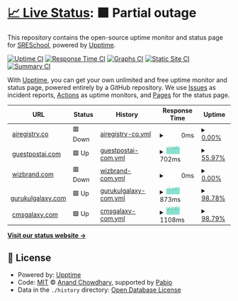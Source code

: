 # [📈 Live Status](https://SRESchool.github.io/All-Wizbrand-Websites-Uptime-Monitor): <!--live status--> **🟧 Partial outage**

This repository contains the open-source uptime monitor and status page for [SRESchool](https://SRESchool.github.io/All-Wizbrand-Websites-Uptime-Monitor), powered by [Upptime](https://github.com/upptime/upptime).

[![Uptime CI](https://github.com/SRESchool/All-Wizbrand-Websites-Uptime-Monitor/workflows/Uptime%20CI/badge.svg)](https://github.com/SRESchool/All-Wizbrand-Websites-Uptime-Monitor/actions?query=workflow%3A%22Uptime+CI%22)
[![Response Time CI](https://github.com/SRESchool/All-Wizbrand-Websites-Uptime-Monitor/workflows/Response%20Time%20CI/badge.svg)](https://github.com/SRESchool/All-Wizbrand-Websites-Uptime-Monitor/actions?query=workflow%3A%22Response+Time+CI%22)
[![Graphs CI](https://github.com/SRESchool/All-Wizbrand-Websites-Uptime-Monitor/workflows/Graphs%20CI/badge.svg)](https://github.com/SRESchool/All-Wizbrand-Websites-Uptime-Monitor/actions?query=workflow%3A%22Graphs+CI%22)
[![Static Site CI](https://github.com/SRESchool/All-Wizbrand-Websites-Uptime-Monitor/workflows/Static%20Site%20CI/badge.svg)](https://github.com/SRESchool/All-Wizbrand-Websites-Uptime-Monitor/actions?query=workflow%3A%22Static+Site+CI%22)
[![Summary CI](https://github.com/SRESchool/All-Wizbrand-Websites-Uptime-Monitor/workflows/Summary%20CI/badge.svg)](https://github.com/SRESchool/All-Wizbrand-Websites-Uptime-Monitor/actions?query=workflow%3A%22Summary+CI%22)

With [Upptime](https://upptime.js.org), you can get your own unlimited and free uptime monitor and status page, powered entirely by a GitHub repository. We use [Issues](https://github.com/SRESchool/All-Wizbrand-Websites-Uptime-Monitor/issues) as incident reports, [Actions](https://github.com/SRESchool/All-Wizbrand-Websites-Uptime-Monitor/actions) as uptime monitors, and [Pages](https://SRESchool.github.io/All-Wizbrand-Websites-Uptime-Monitor) for the status page.

<!--start: status pages-->
<!-- This summary is generated by Upptime (https://github.com/upptime/upptime) -->
<!-- Do not edit this manually, your changes will be overwritten -->
<!-- prettier-ignore -->
| URL | Status | History | Response Time | Uptime |
| --- | ------ | ------- | ------------- | ------ |
| <img alt="" src="https://icons.duckduckgo.com/ip3/airegistry.co.ico" height="13"> [airegistry.co](https://airegistry.co) | 🟥 Down | [airegistry-co.yml](https://github.com/SRESchool/All-Wizbrand-Websites-Uptime-Monitor/commits/HEAD/history/airegistry-co.yml) | <details><summary><img alt="Response time graph" src="./graphs/airegistry-co/response-time-week.png" height="20"> 0ms</summary><br><a href="https://SRESchool.github.io/All-Wizbrand-Websites-Uptime-Monitor/history/airegistry-co"><img alt="Response time 243" src="https://img.shields.io/endpoint?url=https%3A%2F%2Fraw.githubusercontent.com%2FSRESchool%2FAll-Wizbrand-Websites-Uptime-Monitor%2FHEAD%2Fapi%2Fairegistry-co%2Fresponse-time.json"></a><br><a href="https://SRESchool.github.io/All-Wizbrand-Websites-Uptime-Monitor/history/airegistry-co"><img alt="24-hour response time 0" src="https://img.shields.io/endpoint?url=https%3A%2F%2Fraw.githubusercontent.com%2FSRESchool%2FAll-Wizbrand-Websites-Uptime-Monitor%2FHEAD%2Fapi%2Fairegistry-co%2Fresponse-time-day.json"></a><br><a href="https://SRESchool.github.io/All-Wizbrand-Websites-Uptime-Monitor/history/airegistry-co"><img alt="7-day response time 0" src="https://img.shields.io/endpoint?url=https%3A%2F%2Fraw.githubusercontent.com%2FSRESchool%2FAll-Wizbrand-Websites-Uptime-Monitor%2FHEAD%2Fapi%2Fairegistry-co%2Fresponse-time-week.json"></a><br><a href="https://SRESchool.github.io/All-Wizbrand-Websites-Uptime-Monitor/history/airegistry-co"><img alt="30-day response time 0" src="https://img.shields.io/endpoint?url=https%3A%2F%2Fraw.githubusercontent.com%2FSRESchool%2FAll-Wizbrand-Websites-Uptime-Monitor%2FHEAD%2Fapi%2Fairegistry-co%2Fresponse-time-month.json"></a><br><a href="https://SRESchool.github.io/All-Wizbrand-Websites-Uptime-Monitor/history/airegistry-co"><img alt="1-year response time 243" src="https://img.shields.io/endpoint?url=https%3A%2F%2Fraw.githubusercontent.com%2FSRESchool%2FAll-Wizbrand-Websites-Uptime-Monitor%2FHEAD%2Fapi%2Fairegistry-co%2Fresponse-time-year.json"></a></details> | <details><summary><a href="https://SRESchool.github.io/All-Wizbrand-Websites-Uptime-Monitor/history/airegistry-co">0.00%</a></summary><a href="https://SRESchool.github.io/All-Wizbrand-Websites-Uptime-Monitor/history/airegistry-co"><img alt="All-time uptime 3.87%" src="https://img.shields.io/endpoint?url=https%3A%2F%2Fraw.githubusercontent.com%2FSRESchool%2FAll-Wizbrand-Websites-Uptime-Monitor%2FHEAD%2Fapi%2Fairegistry-co%2Fuptime.json"></a><br><a href="https://SRESchool.github.io/All-Wizbrand-Websites-Uptime-Monitor/history/airegistry-co"><img alt="24-hour uptime 0.00%" src="https://img.shields.io/endpoint?url=https%3A%2F%2Fraw.githubusercontent.com%2FSRESchool%2FAll-Wizbrand-Websites-Uptime-Monitor%2FHEAD%2Fapi%2Fairegistry-co%2Fuptime-day.json"></a><br><a href="https://SRESchool.github.io/All-Wizbrand-Websites-Uptime-Monitor/history/airegistry-co"><img alt="7-day uptime 0.00%" src="https://img.shields.io/endpoint?url=https%3A%2F%2Fraw.githubusercontent.com%2FSRESchool%2FAll-Wizbrand-Websites-Uptime-Monitor%2FHEAD%2Fapi%2Fairegistry-co%2Fuptime-week.json"></a><br><a href="https://SRESchool.github.io/All-Wizbrand-Websites-Uptime-Monitor/history/airegistry-co"><img alt="30-day uptime 1.38%" src="https://img.shields.io/endpoint?url=https%3A%2F%2Fraw.githubusercontent.com%2FSRESchool%2FAll-Wizbrand-Websites-Uptime-Monitor%2FHEAD%2Fapi%2Fairegistry-co%2Fuptime-month.json"></a><br><a href="https://SRESchool.github.io/All-Wizbrand-Websites-Uptime-Monitor/history/airegistry-co"><img alt="1-year uptime 3.87%" src="https://img.shields.io/endpoint?url=https%3A%2F%2Fraw.githubusercontent.com%2FSRESchool%2FAll-Wizbrand-Websites-Uptime-Monitor%2FHEAD%2Fapi%2Fairegistry-co%2Fuptime-year.json"></a></details>
| <img alt="" src="https://icons.duckduckgo.com/ip3/guestpostai.com.ico" height="13"> [guestpostai.com](https://guestpostai.com) | 🟩 Up | [guestpostai-com.yml](https://github.com/SRESchool/All-Wizbrand-Websites-Uptime-Monitor/commits/HEAD/history/guestpostai-com.yml) | <details><summary><img alt="Response time graph" src="./graphs/guestpostai-com/response-time-week.png" height="20"> 702ms</summary><br><a href="https://SRESchool.github.io/All-Wizbrand-Websites-Uptime-Monitor/history/guestpostai-com"><img alt="Response time 703" src="https://img.shields.io/endpoint?url=https%3A%2F%2Fraw.githubusercontent.com%2FSRESchool%2FAll-Wizbrand-Websites-Uptime-Monitor%2FHEAD%2Fapi%2Fguestpostai-com%2Fresponse-time.json"></a><br><a href="https://SRESchool.github.io/All-Wizbrand-Websites-Uptime-Monitor/history/guestpostai-com"><img alt="24-hour response time 700" src="https://img.shields.io/endpoint?url=https%3A%2F%2Fraw.githubusercontent.com%2FSRESchool%2FAll-Wizbrand-Websites-Uptime-Monitor%2FHEAD%2Fapi%2Fguestpostai-com%2Fresponse-time-day.json"></a><br><a href="https://SRESchool.github.io/All-Wizbrand-Websites-Uptime-Monitor/history/guestpostai-com"><img alt="7-day response time 702" src="https://img.shields.io/endpoint?url=https%3A%2F%2Fraw.githubusercontent.com%2FSRESchool%2FAll-Wizbrand-Websites-Uptime-Monitor%2FHEAD%2Fapi%2Fguestpostai-com%2Fresponse-time-week.json"></a><br><a href="https://SRESchool.github.io/All-Wizbrand-Websites-Uptime-Monitor/history/guestpostai-com"><img alt="30-day response time 709" src="https://img.shields.io/endpoint?url=https%3A%2F%2Fraw.githubusercontent.com%2FSRESchool%2FAll-Wizbrand-Websites-Uptime-Monitor%2FHEAD%2Fapi%2Fguestpostai-com%2Fresponse-time-month.json"></a><br><a href="https://SRESchool.github.io/All-Wizbrand-Websites-Uptime-Monitor/history/guestpostai-com"><img alt="1-year response time 703" src="https://img.shields.io/endpoint?url=https%3A%2F%2Fraw.githubusercontent.com%2FSRESchool%2FAll-Wizbrand-Websites-Uptime-Monitor%2FHEAD%2Fapi%2Fguestpostai-com%2Fresponse-time-year.json"></a></details> | <details><summary><a href="https://SRESchool.github.io/All-Wizbrand-Websites-Uptime-Monitor/history/guestpostai-com">55.97%</a></summary><a href="https://SRESchool.github.io/All-Wizbrand-Websites-Uptime-Monitor/history/guestpostai-com"><img alt="All-time uptime 60.40%" src="https://img.shields.io/endpoint?url=https%3A%2F%2Fraw.githubusercontent.com%2FSRESchool%2FAll-Wizbrand-Websites-Uptime-Monitor%2FHEAD%2Fapi%2Fguestpostai-com%2Fuptime.json"></a><br><a href="https://SRESchool.github.io/All-Wizbrand-Websites-Uptime-Monitor/history/guestpostai-com"><img alt="24-hour uptime 100.00%" src="https://img.shields.io/endpoint?url=https%3A%2F%2Fraw.githubusercontent.com%2FSRESchool%2FAll-Wizbrand-Websites-Uptime-Monitor%2FHEAD%2Fapi%2Fguestpostai-com%2Fuptime-day.json"></a><br><a href="https://SRESchool.github.io/All-Wizbrand-Websites-Uptime-Monitor/history/guestpostai-com"><img alt="7-day uptime 55.97%" src="https://img.shields.io/endpoint?url=https%3A%2F%2Fraw.githubusercontent.com%2FSRESchool%2FAll-Wizbrand-Websites-Uptime-Monitor%2FHEAD%2Fapi%2Fguestpostai-com%2Fuptime-week.json"></a><br><a href="https://SRESchool.github.io/All-Wizbrand-Websites-Uptime-Monitor/history/guestpostai-com"><img alt="30-day uptime 38.94%" src="https://img.shields.io/endpoint?url=https%3A%2F%2Fraw.githubusercontent.com%2FSRESchool%2FAll-Wizbrand-Websites-Uptime-Monitor%2FHEAD%2Fapi%2Fguestpostai-com%2Fuptime-month.json"></a><br><a href="https://SRESchool.github.io/All-Wizbrand-Websites-Uptime-Monitor/history/guestpostai-com"><img alt="1-year uptime 60.40%" src="https://img.shields.io/endpoint?url=https%3A%2F%2Fraw.githubusercontent.com%2FSRESchool%2FAll-Wizbrand-Websites-Uptime-Monitor%2FHEAD%2Fapi%2Fguestpostai-com%2Fuptime-year.json"></a></details>
| <img alt="" src="https://icons.duckduckgo.com/ip3/wizbrand.com.ico" height="13"> [wizbrand.com](https://wizbrand.com) | 🟥 Down | [wizbrand-com.yml](https://github.com/SRESchool/All-Wizbrand-Websites-Uptime-Monitor/commits/HEAD/history/wizbrand-com.yml) | <details><summary><img alt="Response time graph" src="./graphs/wizbrand-com/response-time-week.png" height="20"> 0ms</summary><br><a href="https://SRESchool.github.io/All-Wizbrand-Websites-Uptime-Monitor/history/wizbrand-com"><img alt="Response time 0" src="https://img.shields.io/endpoint?url=https%3A%2F%2Fraw.githubusercontent.com%2FSRESchool%2FAll-Wizbrand-Websites-Uptime-Monitor%2FHEAD%2Fapi%2Fwizbrand-com%2Fresponse-time.json"></a><br><a href="https://SRESchool.github.io/All-Wizbrand-Websites-Uptime-Monitor/history/wizbrand-com"><img alt="24-hour response time 0" src="https://img.shields.io/endpoint?url=https%3A%2F%2Fraw.githubusercontent.com%2FSRESchool%2FAll-Wizbrand-Websites-Uptime-Monitor%2FHEAD%2Fapi%2Fwizbrand-com%2Fresponse-time-day.json"></a><br><a href="https://SRESchool.github.io/All-Wizbrand-Websites-Uptime-Monitor/history/wizbrand-com"><img alt="7-day response time 0" src="https://img.shields.io/endpoint?url=https%3A%2F%2Fraw.githubusercontent.com%2FSRESchool%2FAll-Wizbrand-Websites-Uptime-Monitor%2FHEAD%2Fapi%2Fwizbrand-com%2Fresponse-time-week.json"></a><br><a href="https://SRESchool.github.io/All-Wizbrand-Websites-Uptime-Monitor/history/wizbrand-com"><img alt="30-day response time 0" src="https://img.shields.io/endpoint?url=https%3A%2F%2Fraw.githubusercontent.com%2FSRESchool%2FAll-Wizbrand-Websites-Uptime-Monitor%2FHEAD%2Fapi%2Fwizbrand-com%2Fresponse-time-month.json"></a><br><a href="https://SRESchool.github.io/All-Wizbrand-Websites-Uptime-Monitor/history/wizbrand-com"><img alt="1-year response time 0" src="https://img.shields.io/endpoint?url=https%3A%2F%2Fraw.githubusercontent.com%2FSRESchool%2FAll-Wizbrand-Websites-Uptime-Monitor%2FHEAD%2Fapi%2Fwizbrand-com%2Fresponse-time-year.json"></a></details> | <details><summary><a href="https://SRESchool.github.io/All-Wizbrand-Websites-Uptime-Monitor/history/wizbrand-com">0.00%</a></summary><a href="https://SRESchool.github.io/All-Wizbrand-Websites-Uptime-Monitor/history/wizbrand-com"><img alt="All-time uptime 0.00%" src="https://img.shields.io/endpoint?url=https%3A%2F%2Fraw.githubusercontent.com%2FSRESchool%2FAll-Wizbrand-Websites-Uptime-Monitor%2FHEAD%2Fapi%2Fwizbrand-com%2Fuptime.json"></a><br><a href="https://SRESchool.github.io/All-Wizbrand-Websites-Uptime-Monitor/history/wizbrand-com"><img alt="24-hour uptime 0.00%" src="https://img.shields.io/endpoint?url=https%3A%2F%2Fraw.githubusercontent.com%2FSRESchool%2FAll-Wizbrand-Websites-Uptime-Monitor%2FHEAD%2Fapi%2Fwizbrand-com%2Fuptime-day.json"></a><br><a href="https://SRESchool.github.io/All-Wizbrand-Websites-Uptime-Monitor/history/wizbrand-com"><img alt="7-day uptime 0.00%" src="https://img.shields.io/endpoint?url=https%3A%2F%2Fraw.githubusercontent.com%2FSRESchool%2FAll-Wizbrand-Websites-Uptime-Monitor%2FHEAD%2Fapi%2Fwizbrand-com%2Fuptime-week.json"></a><br><a href="https://SRESchool.github.io/All-Wizbrand-Websites-Uptime-Monitor/history/wizbrand-com"><img alt="30-day uptime 1.38%" src="https://img.shields.io/endpoint?url=https%3A%2F%2Fraw.githubusercontent.com%2FSRESchool%2FAll-Wizbrand-Websites-Uptime-Monitor%2FHEAD%2Fapi%2Fwizbrand-com%2Fuptime-month.json"></a><br><a href="https://SRESchool.github.io/All-Wizbrand-Websites-Uptime-Monitor/history/wizbrand-com"><img alt="1-year uptime 0.00%" src="https://img.shields.io/endpoint?url=https%3A%2F%2Fraw.githubusercontent.com%2FSRESchool%2FAll-Wizbrand-Websites-Uptime-Monitor%2FHEAD%2Fapi%2Fwizbrand-com%2Fuptime-year.json"></a></details>
| <img alt="" src="https://icons.duckduckgo.com/ip3/gurukulgalaxy.com.ico" height="13"> [gurukulgalaxy.com](https://gurukulgalaxy.com) | 🟩 Up | [gurukulgalaxy-com.yml](https://github.com/SRESchool/All-Wizbrand-Websites-Uptime-Monitor/commits/HEAD/history/gurukulgalaxy-com.yml) | <details><summary><img alt="Response time graph" src="./graphs/gurukulgalaxy-com/response-time-week.png" height="20"> 873ms</summary><br><a href="https://SRESchool.github.io/All-Wizbrand-Websites-Uptime-Monitor/history/gurukulgalaxy-com"><img alt="Response time 1053" src="https://img.shields.io/endpoint?url=https%3A%2F%2Fraw.githubusercontent.com%2FSRESchool%2FAll-Wizbrand-Websites-Uptime-Monitor%2FHEAD%2Fapi%2Fgurukulgalaxy-com%2Fresponse-time.json"></a><br><a href="https://SRESchool.github.io/All-Wizbrand-Websites-Uptime-Monitor/history/gurukulgalaxy-com"><img alt="24-hour response time 895" src="https://img.shields.io/endpoint?url=https%3A%2F%2Fraw.githubusercontent.com%2FSRESchool%2FAll-Wizbrand-Websites-Uptime-Monitor%2FHEAD%2Fapi%2Fgurukulgalaxy-com%2Fresponse-time-day.json"></a><br><a href="https://SRESchool.github.io/All-Wizbrand-Websites-Uptime-Monitor/history/gurukulgalaxy-com"><img alt="7-day response time 873" src="https://img.shields.io/endpoint?url=https%3A%2F%2Fraw.githubusercontent.com%2FSRESchool%2FAll-Wizbrand-Websites-Uptime-Monitor%2FHEAD%2Fapi%2Fgurukulgalaxy-com%2Fresponse-time-week.json"></a><br><a href="https://SRESchool.github.io/All-Wizbrand-Websites-Uptime-Monitor/history/gurukulgalaxy-com"><img alt="30-day response time 876" src="https://img.shields.io/endpoint?url=https%3A%2F%2Fraw.githubusercontent.com%2FSRESchool%2FAll-Wizbrand-Websites-Uptime-Monitor%2FHEAD%2Fapi%2Fgurukulgalaxy-com%2Fresponse-time-month.json"></a><br><a href="https://SRESchool.github.io/All-Wizbrand-Websites-Uptime-Monitor/history/gurukulgalaxy-com"><img alt="1-year response time 1053" src="https://img.shields.io/endpoint?url=https%3A%2F%2Fraw.githubusercontent.com%2FSRESchool%2FAll-Wizbrand-Websites-Uptime-Monitor%2FHEAD%2Fapi%2Fgurukulgalaxy-com%2Fresponse-time-year.json"></a></details> | <details><summary><a href="https://SRESchool.github.io/All-Wizbrand-Websites-Uptime-Monitor/history/gurukulgalaxy-com">98.78%</a></summary><a href="https://SRESchool.github.io/All-Wizbrand-Websites-Uptime-Monitor/history/gurukulgalaxy-com"><img alt="All-time uptime 89.22%" src="https://img.shields.io/endpoint?url=https%3A%2F%2Fraw.githubusercontent.com%2FSRESchool%2FAll-Wizbrand-Websites-Uptime-Monitor%2FHEAD%2Fapi%2Fgurukulgalaxy-com%2Fuptime.json"></a><br><a href="https://SRESchool.github.io/All-Wizbrand-Websites-Uptime-Monitor/history/gurukulgalaxy-com"><img alt="24-hour uptime 100.00%" src="https://img.shields.io/endpoint?url=https%3A%2F%2Fraw.githubusercontent.com%2FSRESchool%2FAll-Wizbrand-Websites-Uptime-Monitor%2FHEAD%2Fapi%2Fgurukulgalaxy-com%2Fuptime-day.json"></a><br><a href="https://SRESchool.github.io/All-Wizbrand-Websites-Uptime-Monitor/history/gurukulgalaxy-com"><img alt="7-day uptime 98.78%" src="https://img.shields.io/endpoint?url=https%3A%2F%2Fraw.githubusercontent.com%2FSRESchool%2FAll-Wizbrand-Websites-Uptime-Monitor%2FHEAD%2Fapi%2Fgurukulgalaxy-com%2Fuptime-week.json"></a><br><a href="https://SRESchool.github.io/All-Wizbrand-Websites-Uptime-Monitor/history/gurukulgalaxy-com"><img alt="30-day uptime 99.58%" src="https://img.shields.io/endpoint?url=https%3A%2F%2Fraw.githubusercontent.com%2FSRESchool%2FAll-Wizbrand-Websites-Uptime-Monitor%2FHEAD%2Fapi%2Fgurukulgalaxy-com%2Fuptime-month.json"></a><br><a href="https://SRESchool.github.io/All-Wizbrand-Websites-Uptime-Monitor/history/gurukulgalaxy-com"><img alt="1-year uptime 89.22%" src="https://img.shields.io/endpoint?url=https%3A%2F%2Fraw.githubusercontent.com%2FSRESchool%2FAll-Wizbrand-Websites-Uptime-Monitor%2FHEAD%2Fapi%2Fgurukulgalaxy-com%2Fuptime-year.json"></a></details>
| <img alt="" src="https://icons.duckduckgo.com/ip3/cmsgalaxy.com.ico" height="13"> [cmsgalaxy.com](https://cmsgalaxy.com) | 🟩 Up | [cmsgalaxy-com.yml](https://github.com/SRESchool/All-Wizbrand-Websites-Uptime-Monitor/commits/HEAD/history/cmsgalaxy-com.yml) | <details><summary><img alt="Response time graph" src="./graphs/cmsgalaxy-com/response-time-week.png" height="20"> 1108ms</summary><br><a href="https://SRESchool.github.io/All-Wizbrand-Websites-Uptime-Monitor/history/cmsgalaxy-com"><img alt="Response time 1157" src="https://img.shields.io/endpoint?url=https%3A%2F%2Fraw.githubusercontent.com%2FSRESchool%2FAll-Wizbrand-Websites-Uptime-Monitor%2FHEAD%2Fapi%2Fcmsgalaxy-com%2Fresponse-time.json"></a><br><a href="https://SRESchool.github.io/All-Wizbrand-Websites-Uptime-Monitor/history/cmsgalaxy-com"><img alt="24-hour response time 1116" src="https://img.shields.io/endpoint?url=https%3A%2F%2Fraw.githubusercontent.com%2FSRESchool%2FAll-Wizbrand-Websites-Uptime-Monitor%2FHEAD%2Fapi%2Fcmsgalaxy-com%2Fresponse-time-day.json"></a><br><a href="https://SRESchool.github.io/All-Wizbrand-Websites-Uptime-Monitor/history/cmsgalaxy-com"><img alt="7-day response time 1108" src="https://img.shields.io/endpoint?url=https%3A%2F%2Fraw.githubusercontent.com%2FSRESchool%2FAll-Wizbrand-Websites-Uptime-Monitor%2FHEAD%2Fapi%2Fcmsgalaxy-com%2Fresponse-time-week.json"></a><br><a href="https://SRESchool.github.io/All-Wizbrand-Websites-Uptime-Monitor/history/cmsgalaxy-com"><img alt="30-day response time 1135" src="https://img.shields.io/endpoint?url=https%3A%2F%2Fraw.githubusercontent.com%2FSRESchool%2FAll-Wizbrand-Websites-Uptime-Monitor%2FHEAD%2Fapi%2Fcmsgalaxy-com%2Fresponse-time-month.json"></a><br><a href="https://SRESchool.github.io/All-Wizbrand-Websites-Uptime-Monitor/history/cmsgalaxy-com"><img alt="1-year response time 1157" src="https://img.shields.io/endpoint?url=https%3A%2F%2Fraw.githubusercontent.com%2FSRESchool%2FAll-Wizbrand-Websites-Uptime-Monitor%2FHEAD%2Fapi%2Fcmsgalaxy-com%2Fresponse-time-year.json"></a></details> | <details><summary><a href="https://SRESchool.github.io/All-Wizbrand-Websites-Uptime-Monitor/history/cmsgalaxy-com">98.79%</a></summary><a href="https://SRESchool.github.io/All-Wizbrand-Websites-Uptime-Monitor/history/cmsgalaxy-com"><img alt="All-time uptime 86.95%" src="https://img.shields.io/endpoint?url=https%3A%2F%2Fraw.githubusercontent.com%2FSRESchool%2FAll-Wizbrand-Websites-Uptime-Monitor%2FHEAD%2Fapi%2Fcmsgalaxy-com%2Fuptime.json"></a><br><a href="https://SRESchool.github.io/All-Wizbrand-Websites-Uptime-Monitor/history/cmsgalaxy-com"><img alt="24-hour uptime 100.00%" src="https://img.shields.io/endpoint?url=https%3A%2F%2Fraw.githubusercontent.com%2FSRESchool%2FAll-Wizbrand-Websites-Uptime-Monitor%2FHEAD%2Fapi%2Fcmsgalaxy-com%2Fuptime-day.json"></a><br><a href="https://SRESchool.github.io/All-Wizbrand-Websites-Uptime-Monitor/history/cmsgalaxy-com"><img alt="7-day uptime 98.79%" src="https://img.shields.io/endpoint?url=https%3A%2F%2Fraw.githubusercontent.com%2FSRESchool%2FAll-Wizbrand-Websites-Uptime-Monitor%2FHEAD%2Fapi%2Fcmsgalaxy-com%2Fuptime-week.json"></a><br><a href="https://SRESchool.github.io/All-Wizbrand-Websites-Uptime-Monitor/history/cmsgalaxy-com"><img alt="30-day uptime 99.59%" src="https://img.shields.io/endpoint?url=https%3A%2F%2Fraw.githubusercontent.com%2FSRESchool%2FAll-Wizbrand-Websites-Uptime-Monitor%2FHEAD%2Fapi%2Fcmsgalaxy-com%2Fuptime-month.json"></a><br><a href="https://SRESchool.github.io/All-Wizbrand-Websites-Uptime-Monitor/history/cmsgalaxy-com"><img alt="1-year uptime 86.95%" src="https://img.shields.io/endpoint?url=https%3A%2F%2Fraw.githubusercontent.com%2FSRESchool%2FAll-Wizbrand-Websites-Uptime-Monitor%2FHEAD%2Fapi%2Fcmsgalaxy-com%2Fuptime-year.json"></a></details>

<!--end: status pages-->

[**Visit our status website →**](https://SRESchool.github.io/All-Wizbrand-Websites-Uptime-Monitor)

## 📄 License

- Powered by: [Upptime](https://github.com/upptime/upptime)
- Code: [MIT](./LICENSE) © [Anand Chowdhary](https://anandchowdhary.com), supported by [Pabio](https://pabio.com)
- Data in the `./history` directory: [Open Database License](https://opendatacommons.org/licenses/odbl/1-0/)
